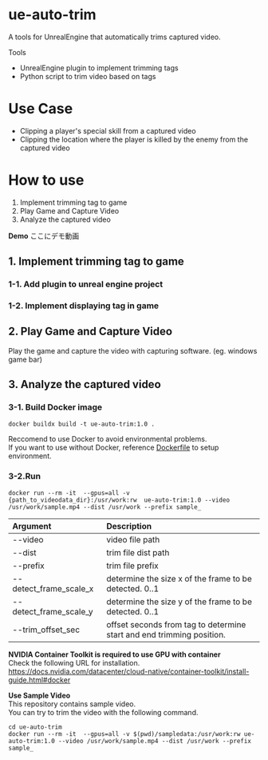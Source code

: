# ue-auto-trim
A tools for UnrealEngine that automatically trims captured video.

Tools
- UnrealEngine plugin to implement trimming tags
- Python script to trim video based on tags
# Use Case
- Clipping a player's special skill from a captured video
- Clipping the location where the player is killed by the enemy from the captured video

# How to use

1. Implement trimming tag to game  
2. Play Game and Capture Video  
3. Analyze the captured video

**Demo**
ここにデモ動画

## 1. Implement trimming tag to game
### 1-1. Add plugin to unreal engine project


### 1-2. Implement displaying tag in game

## 2. Play Game and Capture Video
Play the game and capture the video with capturing software. (eg. windows game bar)

## 3. Analyze the captured video
### 3-1. Build Docker image
```
docker buildx build -t ue-auto-trim:1.0 .
```

Reccomend to use Docker to avoid environmental problems.  
If you want to use without Docker, reference [Dockerfile](./Dockerfile) to setup environment.

### 3-2.Run
```
docker run --rm -it  --gpus=all -v {path_to_videodata_dir}:/usr/work:rw  ue-auto-trim:1.0 --video /usr/work/sample.mp4 --dist /usr/work --prefix sample_
```
| Argument | Description |
|:-|:-|
| --video | video file path |
| --dist | trim file dist path |
| --prefix | trim file prefix |
| --detect_frame_scale_x | determine the size x of the frame to be detected. 0..1 |
| --detect_frame_scale_y | determine the size y of the frame to be detected. 0..1 |
| --trim_offset_sec | offset seconds from tag to determine start and end trimming position. |

**NVIDIA Container Toolkit is required to use GPU with container**  
Check the following URL for installation.  
https://docs.nvidia.com/datacenter/cloud-native/container-toolkit/install-guide.html#docker


**Use Sample Video**  
This repository contains sample video.  
You can try to trim the video with the following command.

```
cd ue-auto-trim
docker run --rm -it  --gpus=all -v $(pwd)/sampledata:/usr/work:rw ue-auto-trim:1.0 --video /usr/work/sample.mp4 --dist /usr/work --prefix sample_
```

